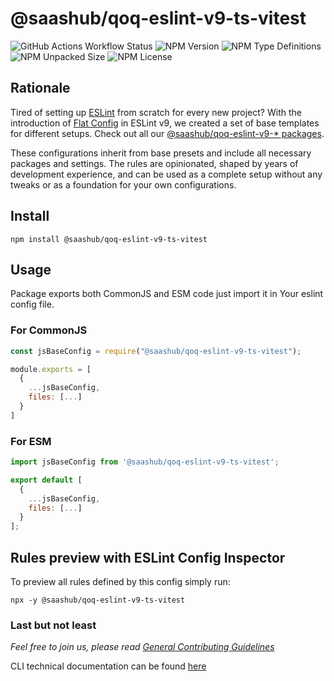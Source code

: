 # @saashub/qoq-eslint-v9-ts-vitest

![GitHub Actions Workflow Status](https://img.shields.io/github/actions/workflow/status/saashub-it/qoq/main.yml) ![NPM Version](https://img.shields.io/npm/v/%40saashub%2Fqoq-eslint-v9-ts-vitest)
![NPM Type Definitions](https://img.shields.io/npm/types/%40saashub%2Fqoq-eslint-v9-ts-vitest) ![NPM Unpacked Size](https://img.shields.io/npm/unpacked-size/%40saashub%2Fqoq-eslint-v9-ts-vitest) ![NPM License](https://img.shields.io/npm/l/%40saashub%2Fqoq-eslint-v9-ts-vitest)

## Rationale

Tired of setting up [ESLint](https://www.npmjs.com/package/eslint) from scratch for every new project? With the introduction of [Flat Config](https://eslint.org/docs/latest/use/configure/configuration-files) in ESLint v9, we created a set of base templates for different setups. Check out all our [@saashub/qoq-eslint-v9-\* packages](https://www.npmjs.com/search?q=%40saashub%2Fqoq-eslint-v9-).

These configurations inherit from base presets and include all necessary packages and settings. The rules are opinionated, shaped by years of development experience, and can be used as a complete setup without any tweaks or as a foundation for your own configurations.

## Install

    npm install @saashub/qoq-eslint-v9-ts-vitest

## Usage

Package exports both CommonJS and ESM code just import it in Your eslint config file.

### For CommonJS

```js
const jsBaseConfig = require("@saashub/qoq-eslint-v9-ts-vitest");

module.exports = [
  {
    ...jsBaseConfig,
    files: [...]
  }
]
```

### For ESM

```js
import jsBaseConfig from '@saashub/qoq-eslint-v9-ts-vitest';

export default [
  {
    ...jsBaseConfig,
    files: [...]
  }
];
```

## Rules preview with ESLint Config Inspector

To preview all rules defined by this config simply run:

    npx -y @saashub/qoq-eslint-v9-ts-vitest

### Last but not least

_Feel free to join us, please read [General Contributing Guidelines](https://github.com/saashub-it/qoq/blob/master/.github/CONTRIBUTING.md)_

CLI technical documentation can be found [here](../eslint-v9/PROJECT.md)
